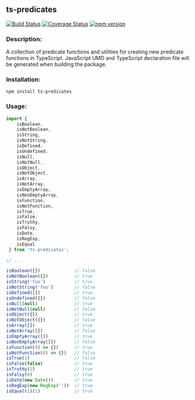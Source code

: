 ## ts-predicates

[![Build Status](https://travis-ci.com/codybonney/ts-predicates.svg?branch=master)](https://travis-ci.com/codybonney/ts-predicates)
[![Coverage Status](https://coveralls.io/repos/github/codybonney/ts-predicates/badge.svg?branch=master)](https://coveralls.io/github/codybonney/ts-predicates?branch=master)
[![npm version](http://img.shields.io/npm/v/ts-predicates.svg?style=flat)](https://npmjs.org/package/ts-predicates "View this project on npm")

### Description:
A collection of predicate functions and utilities for creating new predicate functions in TypeScript. JavaScript UMD and TypeScript declaration file will be generated when building the package.

### Installation:
```
npm install ts-predicates
```

### Usage:
```javascript
import { 
    isBoolean,
    isNotBoolean,
    isString,
    isNotString,
    isDefined,
    isUndefined,
    isNull,
    isNotNull,
    isObject,
    isNotObject,
    isArray,
    isNotArray,
    isEmptyArray,
    isNonEmptyArray,
    isFunction,
    isNotFunction,
    isTrue,
    isFalse,
    isTruthy,
    isFalsy,
    isDate,
    isRegExp,
    isEqual
 } from 'ts-predicates';

// ...

isBoolean({})             // false
isNotBoolean({})          // true
isString('foo')           // true
isNotString('foo')        // false
isDefined([])             // true
isUndefined({})           // false
isNull(null)              // true
isNotNull(null)           // false
isObject({})              // true
isNotObject({})           // false
isArray([])               // true
isNotArray([])            // false
isEmptyArray([])          // true
isNonEmptyArray([])       // false
isFunction(() => {})      // true
isNotFunction(() => {})   // false
isTrue(1)                 // false
isFalse(false)            // true
isTruthy(1)               // true
isFalsy(0)                // true
isDate(new Date())        // true
isRegExp(new RegExp(''))  // true
isEqual(1)(1)             // true
```
